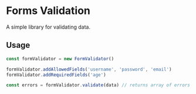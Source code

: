 # Forms Validation

A simple library for validating data.

## Usage

```javascript
const formValidator = new FormValidator()

formValidator.addAllowedFields('username', 'password', 'email')
formValidator.addRequiredFields('age')

const errors = formValidator.validate(data) // returns array of errors if any

```